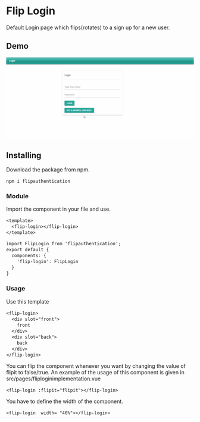 # Flip Login

Default Login page which flips(rotates) to a sign up for a new user.

## Demo

![](demo.gif)

## Installing

Download the package from npm.
```
npm i flipauthentication
```

###  Module
Import the component in your file and use.

```
<template>
  <flip-login></flip-login>
</template>
```

```
import FlipLogin from 'flipauthentication';
export default {
  components: {
    'flip-login': FlipLogin
  }
}
```

###  Usage
Use this template

```
<flip-login>
  <div slot="front">
    front
  </div>
  <div slot="back">
    back
  </div>
</flip-login>
```
You can flip the component whenever you want by changing the value of flipit to false/true. An example of the usage of this component
is given in src/pages/fliploginimplementation.vue
```
<flip-login :flipit="flipit"></flip-login>
```
You have to define the width of the component.
```
<flip-login  width= "40%"></flip-login>
```


